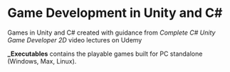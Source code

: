 # Game Development in Unity and C#

Games in Unity and C# created with guidance from _Complete C# Unity Game Developer 2D_ video lectures on Udemy

__\_Executables__ contains the playable games built for PC standalone (Windows, Max, Linux).
